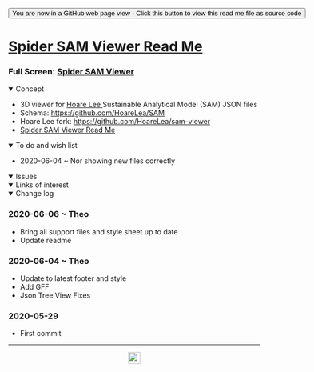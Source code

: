 <span style=display:none; >[You are now in a GitHub source code view - click this link to view Read Me file as a web page]( https://ladybug.tools/spider-2020/spider-sam-viewer/readme.html "View file as a web page." ) </span>

<div><input type=button class = 'btn btn-secondary btn-sm' onclick=window.location.href="https://github.com/ladybug-tools/spider-2020/tree/master/spider-sam-viewer/";
value='You are now in a GitHub web page view - Click this button to view this read me file as source code' ></div>


# [Spider SAM Viewer Read Me]( ./readme.html )

<!--@@@
<iframe src=https://ladybug.tools/spider-2020/spider-sam-viewer/ width=100% height=500px >Iframes are not viewable in GitHub source code view</iframe>
_Spider SAM Viewer_
@@@-->

### Full Screen: [Spider SAM Viewer]( https://www.ladybug.tools/spider-2020/spider-sam-viewer/ )



<details open >
<summary>Concept</summary>

* 3D viewer for [Hoare Lee ]( https://hoarelea.com/" ) Sustainable Analytical Model (SAM) JSON files
* Schema: https://github.com/HoareLea/SAM
* Hoare Lee fork: https://github.com/HoareLea/sam-viewer
* [Spider SAM Viewer Read Me]( https://github.com/ladybug-tools/spider-2020/tree/master/spider-sam-viewer/)

</details>

<details open >
<summary>To do and wish list </summary>

* 2020-06-04 ~ Nor showing new files correctly

</details>

<details open >
<summary>Issues </summary>


</details>

<details open >
<summary>Links of interest</summary>


</details>

<details open >
<summary>Change log </summary>

### 2020-06-06 ~ Theo

* Bring all support files and style sheet up to date
* Update readme

### 2020-06-04 ~ Theo

* Update to latest footer and style
* Add GFF
* Json Tree View Fixes

### 2020-05-29

* First commit

</details>

***

<center title="hello! Click me to go up to the top" ><a href=javascript:window.scrollTo(0,0); style=text-decoration:none; > <img width=24 src="https://ladybug.tools/artwork/icons_bugs/ico/spider.ico" > </a></center>

